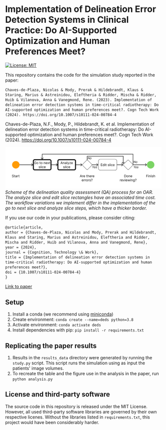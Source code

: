 # Implementation of Delineation Error Detection Systems in Clinical Practice: Do AI-Supported Optimization and Human Preferences Meet?

[![License: MIT](https://img.shields.io/badge/License-MIT-yellow.svg)](https://opensource.org/licenses/MIT)

This repository contains the code for the simulation study reported in the paper:
```
Chaves-de-Plaza, Nicolas & Mody, Prerak & Hildebrandt, Klaus & Staring, Marius & Astreinidou, Eleftheria & Ridder, Mischa & Ridder, Huib & Vilanova, Anna & Vanegmond, Rene. (2023). Implementation of delineation error detection systems in time-critical radiotherapy: Do AI-supported optimization and human preferences meet?. Cogn Tech Work (2024). https://doi.org/10.1007/s10111-024-00784-4
```

Chaves-de-Plaza, N.F., Mody, P., Hildebrandt, K. et al. Implementation of delineation error detection systems in time-critical radiotherapy: Do AI-supported optimization and human preferences meet?. Cogn Tech Work (2024). https://doi.org/10.1007/s10111-024-00784-4

![Alt Text](qa_computational_model.png "Scheme of the delineation quality assessment (QA) process for an OAR")
*Scheme of the delineation quality assessment (QA) process for an OAR. The analyze slice and edit slice rectangles have an associated time cost. The workflow variations we implement differ in the implementation of the go to next slice and analyze slice steps, which have a thicker border.*

If you use our code in your publications, please consider citing:
```
@article{article,
author = {Chaves-de-Plaza, Nicolas and Mody, Prerak and Hildebrandt, Klaus and Staring, Marius and Astreinidou, Eleftheria and Ridder, Mischa and Ridder, Huib and Vilanova, Anna and Vanegmond, Rene},
year = {2024},
journal = {Cognition, Technology \& Work},
title = {Implementation of delineation error detection systems in time-critical radiotherapy: Do AI-supported optimization and human preferences meet?},
doi = {10.1007/s10111-024-00784-4}
}
```

[Link to paper](https://link.springer.com/article/10.1007/s10111-024-00784-4#Sec16)

## Setup
1. Install a conda (we recommend using [miniconda](https://docs.conda.io/projects/miniconda/en/latest/))
2. Create environment: `conda create --name=deds python=3.8`
3. Activate environment: `conda activate deds`
4. Install dependencies with pip: `pip install -r requirements.txt`

## Replicating the paper results
1. Results in the `results_data` directory were generated by running the `study.py` script. This script runs the simulation using as input the patients' image volumes.
2. To recreate the table and the figure use in the analysis in the paper, run `python analysis.py`

## License and third-party software
The source code in this repository is released under the MIT License. However, all used third-party software libraries are governed by their own respective licenes. Without the libraries listed in `requirements.txt`, this project would have been considerably harder.
